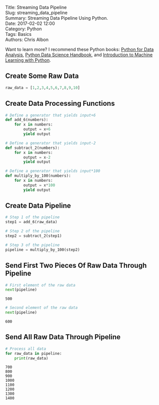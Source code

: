 Title: Streaming Data Pipeline  
Slug: streaming_data_pipeline  
Summary: Streaming Data Pipeline Using Python.  
Date: 2017-02-02 12:00  
Category: Python  
Tags: Basics  
Authors: Chris Albon  

Want to learn more? I recommend these Python books: [Python for Data Analysis](http://amzn.to/2ljV9wY), [Python Data Science Handbook](http://amzn.to/2m0mgMB), and [Introduction to Machine Learning with Python](http://amzn.to/2mjYiwK).

## Create Some Raw Data


```python
raw_data = [1,2,3,4,5,6,7,8,9,10]
```

## Create Data Processing Functions


```python
# Define a generator that yields input+6
def add_6(numbers):
    for x in numbers:
        output = x+6
        yield output

# Define a generator that yields input-2
def subtract_2(numbers):
    for x in numbers:
        output = x-2
        yield output

# Define a generator that yields input*100        
def multiply_by_100(numbers):
    for x in numbers:
        output = x*100
        yield output
```

## Create Data Pipeline


```python
# Step 1 of the pipeline
step1 = add_6(raw_data)

# Step 2 of the pipeline
step2 = subtract_2(step1)

# Step 3 of the pipeline
pipeline = multiply_by_100(step2)
```

## Send First Two Pieces Of Raw Data Through Pipeline


```python
# First element of the raw data
next(pipeline)
```




    500




```python
# Second element of the raw data
next(pipeline)
```




    600



## Send All Raw Data Through Pipeline


```python
# Process all data
for raw_data in pipeline:
    print(raw_data)
```

    700
    800
    900
    1000
    1100
    1200
    1300
    1400
